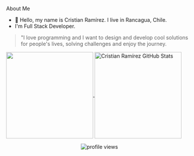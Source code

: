 About Me 
- 👋 Hello, my name is Cristian Ramírez. I live in Rancagua, Chile.
- I'm Full Stack Developer.
> "I love programming and I want to design and develop cool solutions for people's lives, solving challenges and enjoy the journey.

<a href="https://github.com/CrissRayes/CrissRayes">
  <img height="235px" align="center" src="https://github-readme-stats.vercel.app/api/top-langs/?username=crissrayes&hide=java&title_color=ffffff&text_color=c9cacc&icon_color=2bbc8a&bg_color=1d1f21" />
</a>
<a href="https://github.com/CrissRayes/CrissRayes">
  <img height="235px" align="center" src="https://github-readme-stats.vercel.app/api?username=crissrayes&show_icons=true&line_height=27&count_private=true&title_color=ffffff&text_color=c9cacc&icon_color=2bbc8a&bg_color=1d1f21" alt="Cristian Ramírez GitHub Stats" />
</a>  
  
<p></p>
<p align="center">
  <img src="https://gpvc.arturio.dev/crissrayes" alt="profile views">
</p>
